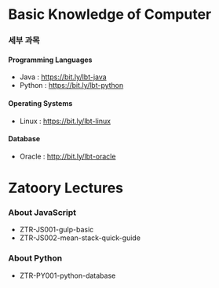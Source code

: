 # Basic Knowledge of Computer

### 세부 과목

#### Programming Languages

* Java : https://bit.ly/lbt-java
* Python : https://bit.ly/lbt-python

#### Operating Systems

* Linux : https://bit.ly/lbt-linux

#### Database

* Oracle : http://bit.ly/lbt-oracle


# Zatoory Lectures

### About JavaScript

* ZTR-JS001-gulp-basic
* ZTR-JS002-mean-stack-quick-guide

### About Python

* ZTR-PY001-python-database
